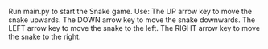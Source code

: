 Run main.py to start the Snake game.
Use:
  The UP arrow key to move the snake upwards.
  The DOWN arrow key to move the snake downwards.
  The LEFT arrow key to move the snake to the left.
  The RIGHT arrow key to move the snake to the right.
